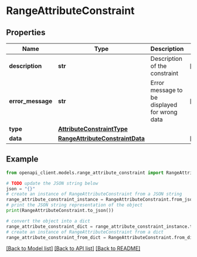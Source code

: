 # RangeAttributeConstraint


## Properties

Name | Type | Description | Notes
------------ | ------------- | ------------- | -------------
**description** | **str** | Description of the constraint | [optional] 
**error_message** | **str** | Error message to be displayed for wrong data | [optional] 
**type** | [**AttributeConstraintType**](AttributeConstraintType.md) |  | 
**data** | [**RangeAttributeConstraintData**](RangeAttributeConstraintData.md) |  | [optional] 

## Example

```python
from openapi_client.models.range_attribute_constraint import RangeAttributeConstraint

# TODO update the JSON string below
json = "{}"
# create an instance of RangeAttributeConstraint from a JSON string
range_attribute_constraint_instance = RangeAttributeConstraint.from_json(json)
# print the JSON string representation of the object
print(RangeAttributeConstraint.to_json())

# convert the object into a dict
range_attribute_constraint_dict = range_attribute_constraint_instance.to_dict()
# create an instance of RangeAttributeConstraint from a dict
range_attribute_constraint_from_dict = RangeAttributeConstraint.from_dict(range_attribute_constraint_dict)
```
[[Back to Model list]](../README.md#documentation-for-models) [[Back to API list]](../README.md#documentation-for-api-endpoints) [[Back to README]](../README.md)


